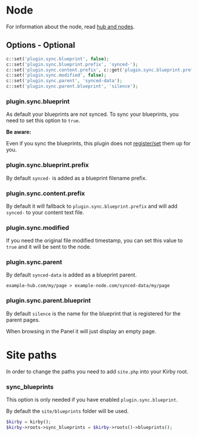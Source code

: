 # Node

For information about the node, read [hub and nodes](hub-nodes.md).

## Options - Optional

```php
c::set('plugin.sync.blueprint', false);
c::set('plugin.sync.blueprint.prefix', 'synced-');
c::set('plugin.sync.content.prefix', c::get('plugin.sync.blueprint.prefix'));
c::set('plugin.sync.modified', false);
c::set('plugin.sync.parent', 'synced-data');
c::set('plugin.sync.parent.blueprint', 'silence');
```

### plugin.sync.blueprint

As default your blueprints are not synced. To sync your blueprints, you need to set this option to `true`.

**Be aware:**

Even if you sync the blueprints, this plugin does not [register/set](https://getkirby.com/docs/developer-guide/plugins/registry) them up for you.

### plugin.sync.blueprint.prefix

By default `synced-` is added as a blueprint filename prefix.

### plugin.sync.content.prefix

By default it will fallback to `plugin.sync.blueprint.prefix` and will add `synced-` to your content text file.

### plugin.sync.modified

If you need the original file modified timestamp, you can set this value to `true` and it will be sent to the node.

### plugin.sync.parent

By default `synced-data` is added as a blueprint parent.

```text
example-hub.com/my/page > example-node.com/synced-data/my/page
```

### plugin.sync.parent.blueprint

By default `silence` is the name for the blueprint that is registered for the parent pages.

When browsing in the Panel it will just display an empty page.

# Site paths

In order to change the paths you need to add `site.php` into your Kirby root.

### sync_blueprints

This option is only needed if you have enabled `plugin.sync.blueprint`.

By default the `site/blueprints` folder will be used.

```php
$kirby = kirby();
$kirby->roots->sync_blueprints = $kirby->roots()->blueprints();
```
